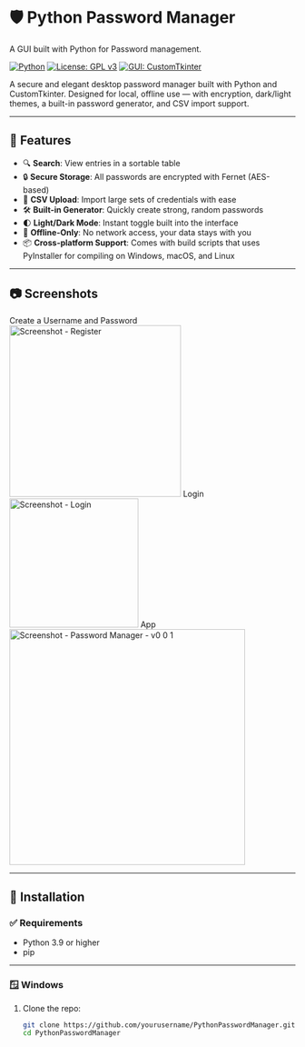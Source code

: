 # 🛡️ Python Password Manager
A GUI built with Python for Password management.

[![Python](https://img.shields.io/badge/Python-3.9%2B-blue.svg)](https://www.python.org/)
[![License: GPL v3](https://img.shields.io/badge/License-GPLv3-blue.svg)](https://www.gnu.org/licenses/gpl-3.0.html)
[![GUI: CustomTkinter](https://img.shields.io/badge/GUI-CustomTkinter-lightgrey)](https://github.com/TomSchimansky/CustomTkinter)

A secure and elegant desktop password manager built with Python and CustomTkinter. Designed for local, offline use — with encryption, dark/light themes, a built-in password generator, and CSV import support.

---

## 🚀 Features

- 🔍 **Search**: View entries in a sortable table
- 🔒 **Secure Storage**: All passwords are encrypted with Fernet (AES-based)
- 📁 **CSV Upload**: Import large sets of credentials with ease
- 🛠️ **Built-in Generator**: Quickly create strong, random passwords
- 🌓 **Light/Dark Mode**: Instant toggle built into the interface
- 💾 **Offline-Only**: No network access, your data stays with you
- 📦 **Cross-platform Support**: Comes with build scripts that uses PyInstaller for compiling on Windows, macOS, and Linux

---

## 📷 Screenshots
Create a Username and Password
<img width="302" alt="Screenshot - Register" src="https://github.com/user-attachments/assets/f574045b-794a-41a8-a2ec-209993c181d4" />
Login
<img width="227" alt="Screenshot - Login" src="https://github.com/user-attachments/assets/c9a363a6-0dfd-449c-ad03-a1fae01c4630" />
App
<img width="415" alt="Screenshot - Password Manager - v0 0 1" src="https://github.com/user-attachments/assets/a11b780c-3a51-4907-8708-aa15116a7a8c" />

---

## 🧰 Installation

### ✅ Requirements

- Python 3.9 or higher
- pip

---

### 🪟 Windows

1. Clone the repo:
   ```bash
   git clone https://github.com/yourusername/PythonPasswordManager.git
   cd PythonPasswordManager
